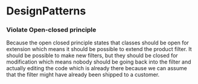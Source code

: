 # DesignPatterns

### Violate Open-closed principle
Because the open closed principle states that classes should be open for extension which means it should be possible to extend the product filter.
It should be possible to make new filters, but they should be closed for modification which means nobody should be going back into the filter and actually editing the code which is already there because we can assume that the filter might have already been shipped to a customer.